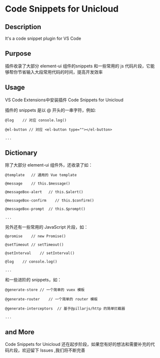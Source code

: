 # Code Snippets for Unicloud

## Description

It's a code snippet plugin for VS Code


## Purpose

插件收录了大部分 element-ui 组件的snippets 和一些常用的 js 代码片段，它能够帮你节省输入大段常用代码的时间，提高开发效率


## Usage
VS Code Extensions中安装插件 Code Snippets for Unicloud

插件的 snippets 是以 @ 开头的一串字符，例如:
```
@log    // 对应 console.log()

@el-button // 对应 <el-button type=""></el-button>

...
```


## Dictionary
除了大部分 element-ui 组件外，还收录了如：
```
@template   // 通用的 Vue template

@message    // this.$message()

@messageBox-alert   // this.$alert()

@messageBox-confirm    // this.$confirm()

@messageBox-prompt  // this.$prompt()

...

```
另外还有一些常用的 JavaScript 片段，如：
```
@promise    // new Promise()

@setTimeout // setTimeout()

@setInterval    // setInterval()

@log    // console.log()

...

```
和一些进阶的 snippets，如：
```
@generate-store // 一个简单的 vuex 模板

@generate-router    // 一个简单的 router 模板

@generate-interceptors  // 基于@pillarjs/http 的简单拦截器

...
```

## and More
Code Snippets for Unicloud 还在起步阶段，如果您有好的想法和需要补充的代码片段，欢迎留下 Issues ,我们将不断完善

